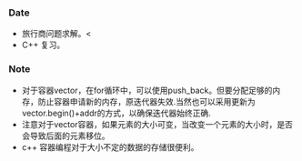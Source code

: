 ### Date
- 旅行商问题求解。< 
- C++ 复习。

### Note
- 对于容器vector，在for循环中，可以使用push_back。但要分配足够的内存，防止容器申请新的内存，原迭代器失效.当然也可以采用更新为vector.begin()+addr的方式，以确保迭代器始终正确.
- 注意对于vector容器，如果元素的大小可变，当改变一个元素的大小时，是否会导致后面的元素移位。
- c++ 容器编程对于大小不定的数据的存储很便利。
